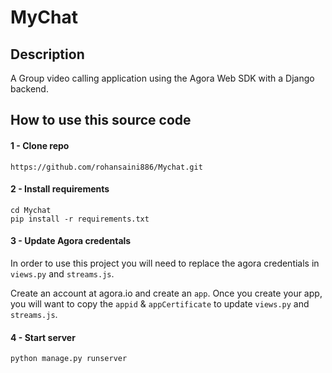 # MyChat

## Description 
A Group video calling application using the Agora Web SDK with a Django backend.

##  How to use this source code

#### 1 - Clone repo
```
https://github.com/rohansaini886/Mychat.git
```

#### 2 - Install requirements
```
cd Mychat
pip install -r requirements.txt

```

#### 3 - Update Agora credentals
In order to use this project you will need to replace the agora credentials in `views.py` and `streams.js`.

Create an account at agora.io and create an `app`. Once you create your app, you will want to copy the `appid` & `appCertificate` to update `views.py` and `streams.js`.



#### 4 - Start server
```
python manage.py runserver
```


